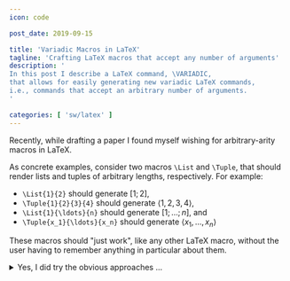 ```yaml
---
icon: code

post_date: 2019-09-15

title: 'Variadic Macros in LaTeX'
tagline: 'Crafting LaTeX macros that accept any number of arguments'
description: '
In this post I describe a LaTeX command, \VARIADIC,
that allows for easily generating new variadic LaTeX commands,
i.e., commands that accept an arbitrary number of arguments.
'

categories: [ 'sw/latex' ]
---
```


Recently, while drafting a paper I found myself wishing for arbitrary-arity macros in LaTeX.

As concrete examples, consider two macros `\List` and `\Tuple`,
that should render lists and tuples of arbitrary lengths, respectively.
For example:

- `\List{1}{2}` should generate $[ 1; 2 ]$,
- `\Tuple{1}{2}{3}{4}` should generate $\langle 1, 2, 3, 4 \rangle$,
- `\List{1}{\ldots}{n}` should generate $[ 1; \ldots; n ]$, and
- `\Tuple{x_1}{\ldots}{x_n}` should generate $\langle x_1, \ldots, x_n \rangle$

These macros should "just work", like any other LaTeX macro,
without the user having to remember anything in particular about them.

<details markdown='1'>
<summary>Yes, I did try the obvious approaches ...</summary>
Of course, I could always write `[1,2,3,4]` and `\langle 1,2 \rangle`
to generate the lists and tuples directly,
but that takes away the key power of using LaTeX macros ---
the ability to easily reformat _all_ my lists.
For example, if I wanted to generate comma-separated lists instead,
like $[1,2,3,4]$, I would have had to manually replace every semicolon with a comma,
as opposed to simply tweaking my `\List` macro.

One idea, inspired by the [`cons` construct][cons] from [functional programming],
is to define a simple `\Cons` macro:

```latex {% raw %}
\newcommand{\Cons}[2]{#1;#2}
{% endraw %} ```

and use it as `[\Cons{1}{\Cons{2}{\Cons{3}{4}}}]`.[^cons]
Now I can simply tweak my `\Cons` macro to change the formatting of my lists globally.
However, even besides the fact that I still can't modify the brackets around the lists,
the syntax is just too verbose.
There had to be a better way to typeset this ...
</details>

To be more specific, I was looking for a solution with these properties:
(in that order of importance)[^braces]

1. _No special syntax_:
   The macro should look and behave just like regular LaTeX macros.
   For example, it shouldn't parse a long string that uses another delimiter to separate the real arguments, like in case of `\List{1|2|3|4}`.
2. _No special packages_:
   Ideally one should be able to create and use these macros easily without having to install any third-party packages.
3. _No special context_:
   The macros should not require special environments, nor should it make fragile assumptions such as no nesting etc.
   For example, `\List {\List{1}{2}} {\List{1}} {\List{1}{2}{3}}` should simply work as expected --- render a list of lists: $[[1;2];[1];[1;2;3]]$.
{: .custom style="--prefix:'P'" }



#### =fa^search^fa= Research

I was aware of [variadic functions][variadic function]
--- a feature that is supported by most modern programming languages.
So, I started to look for LaTeX's equivalent of those.
Well, to be precise, what I was actually looking for was a variadic _[macro]_.
In addition to variadic functions,
the C-family of languages also [support variadic macros][gcc-variadic-macros]
via two special macros: `__VA_ARGS__` and `__VA_OPT__`.
However, after a fair amount of Googling and StackOverflowing,
I was convinced that LaTeX didn't have any built-in support for variadic macros.

But, I stumbled upon [this question on TeX.StackExchange](https://tex.stackexchange.com/q/118114/187728)
that discusses this exact problem, and some of the solutions were quite enlightening.
The solutions were very close to what I was looking for,
but there were two main aspects of these solutions that left me wishing for something better:

- _Violated **P1**_:
  They had to be invoked via the `\usedecl` macro, e.g. `\usedecl{List}{1}{2}{3}`.
- _Violated **P2**_:
  They used third-party packages, such `etoolbox` or `xparse`.

After some more searching, I came across [this blog post][variadic-macro-blog-post],
which took the essence of these answers and outlined a very neat solution.
With some minor modifications, I had my first working version of a variadic `\List` macro!
&#x1F389;

```latex {% raw %}
\newcommand{\GobbleListArg}[1]{;#1\CheckListArg}
\newcommand{\CheckListArg}{\csname @ifnextchar\endcsname\bgroup{\GobbleListArg}{]}}
\newcommand{\List}[1]{[#1\CheckListArg}
{% endraw %} ```

<details>
<summary>How does this work?</summary>
Here is how this macro works:

1. The `\List` macro just outputs `[` and the first argument `#1`,
   and then invokes the `\CheckListArg` macro.
1. `\CheckNextListArg` checks the next character in the input stream
   using [the `\@ifnextchar` kernel macro](https://tex.stackexchange.com/a/57790/187728).
   If it finds `\bgroup` i.e. beginning of a LaTeX group,
   then it invokes `\GobbleListArg`, otherwise it outputs `]` and halts.
1. Finally, `\GobbleListArg` prints `;` and the next argument (its first argument),
   and then recurses by calling `\CheckListArg`.
{: .custom style="--prefix:'S'" }

There are two key implementation details here:
- The `@ifnextchar` macro must be wrapped within `\csname` and `\endcsname`
  because it contains the `@` character.
  LaTeX macros names can only contain characters from the "letter" category,
  and `@` is a character from the "other" category.
  One can also use `\makeatletter` and `\makeatother`, but I prefer this approach.
- One cannot simply use an opening brace `{` after `\@ifnextchar`,
  although arguments to macros are grouped within opening and closing braces.
  It is a syntax error to not have a corresponding closing brace.
  An escaped brace `\{` cannot be used either,
  because it's not a category-1 (begin-group) token.
  The `\bgroup` macro expands to a category-1 (begin-group) token.
  Its counterpart `\egroup` expands to a category-2 (end-group) token.

You can read [this TeX.StackExchange thread](https://tex.stackexchange.com/q/16410/187728)
to learn more about category codes in LaTeX.
</details>

Great, so now I had a very simple and elegant approach for crafting variadic macros,
and I soon found myself using a whole bunch of them, such as `\List`, `\Tuple`, etc.
But for every new variadic macro, I had to create these two intermediate Check and Gobble macros too.

Since these macros have very similar structure,
I began to wonder if I could write _a macro that defines a variadic macro_ &#x1F92F
(i.e., along with its required intermediate macros).
With such a generator macro, say `\VARIADIC`,
I could simply write `\VARIADIC{List}...` to create a new variadic macro named `\List`.



#### =fa^check-square^fa= Solution

The variadic `\List` macro has three key components ---
a _start_ symbol `[`, a _mid_ symbol `;`, and a _stop_ symbol `]`.
My first attempt was to simply parameterize the macro name and these three symbols:

```latex {% raw %}
% USAGE :: \VARIADIC {name} {start_sym} {mid_sym} {stop_sym}
\newcommand{\VARIADIC}[4]{%
  \expandafter\newcommand\csname Gobble#1Arg\endcsname[1]{%
    #3##1\csname Check#1Arg\endcsname%
  }%
  \expandafter\newcommand\csname Check#1Arg\endcsname{%
    \csname @ifnextchar\endcsname\bgroup{\csname Gobble#1Arg\endcsname}{#4}%
  }%
  \expandafter\newcommand\csname #1\endcsname[1]{%
    #2##1\csname Check#1Arg\endcsname%
  }%
}
{% endraw %} ```
{: .line-numbers }

Now I could easily generate several variadic macros:

```latex {% raw %}
\VARIADIC {List} {[} {;} {]}                   % generates the same \List as above
\VARIADIC {Tuple} {\langle} {,} {\rangle}      % generates a variadic \Tuple macro
{% endraw %} ```

In addition to the main ideas behind the intermediate macros for `\List`,
there are two other key ideas here:

- The `\expandafter` macro has been used to delay the expansion of `\newcommand` until its argument,
  in this case the name of the new macro, has been expanded.
  This is necessary since the macro names are constructed dynamically,
  e.g. `Check#1Arg` expands to `CheckListArg` for `\VARIADIC{List}...`.
- The `#` character has been escaped for arguments to the generated macros,
  e.g. while `#1` expands to the first argument to `\VARIADIC` itself,
  `###1` expands to `#1` which becomes the first argument to the generated macro.

Also see [this TeX.StakExchange thread](https://tex.stackexchange.com/a/519/187728)
to learn more about `\expandafter`.

Awesome! But, there was still something missing ...
The `\VARIADIC` macros were not easily _composable_ with other macros.
For example, I wanted my `\List` and `\Tuple` macros to automatically use math mode
by wrapping them inside `\ensuremath`.
The following straightforward hack does not work:

```latex {% raw %}
\VARIADIC {Tuple} {\ensuremath\bgroup\langle} {,} {\rangle\egroup}
{% endraw %} ```

<details markdown='1'>
<summary>Obvious approaches, failure, help from TeX gurus ...</summary>
Of course I could hardcode `\ensuremath` this within `\VARIADIC` itself,
but I didn't want it to be applied to _every_ variadic macro.
Plus, I wanted a more general solution that would allow me to apply an arbitrary
macro (or environment).
The main issue was delaying the application of the macro until the entire
variadic part had been expanded.
After a fair bit of hacking, I gave up and turned to the TeX gurus ---
I opened [this question on TeX.StackExchange][variadic-macro-question].

`@siracusa`{: .transparent .mono } came up with a brilliant solution ---
accept the macro name as a parameter,
accumulate the variadic expansion result in an additional parameter
to each intermediate macro,
and then finally apply the provided macro in front of the fully expanded result.

To take this a step further and be able to apply environment around the variadic macros,
I modified this solution and added another parameter that is a macro name
which is applied right after the fully expanded result.
This is useful for "closing" operations, such as `\end`-ing an environment.
</details>

&#x2728; The final variadic-macro generator that applies two arbitrary macros
before and after the variadic expansion is: &#x2728;

```latex {% raw %}
% View a sample document: https://www.overleaf.com/read/bwkjcwcktsqd
%
% USAGE :: \VARIADIC {name} {before} {start} {mid} {stop} {after}
\newcommand{\VARIADIC}[6]{%
  \expandafter\newcommand\csname Gobble#1Arg\endcsname[2]{%
    \csname Check#1Arg\endcsname{##1#4##2}%
  }%
  \expandafter\newcommand\csname Check#1Arg\endcsname[1]{%
    \csname @ifnextchar\endcsname\bgroup{\csname Gobble#1Arg\endcsname{##1}}{#2{##1#5}#6}%
  }%
  \expandafter\newcommand\csname #1\endcsname[1]{%
    \csname Check#1Arg\endcsname{#3##1}%
  }%
}
{% endraw %} ```
{: .line-numbers }

Now I could define things like:

```latex {% raw %}
\VARIADIC {List} {} {[} {;} {]} {}                             % a vanilla variadic macro
\VARIADIC {Tuple} {\ensuremath} {\langle} {,} {\rangle} {}     % wrapped inside \ensuremath
\VARIADIC {HugeList} {\begin{Huge}} {[} {;} {]} {\end{Huge}}   % wrapped inside Huge environment

% One can even apply an environment and a macro
\VARIADIC {TinyTuple} {\begin{tiny}\ensuremath} {\langle} {,} {\rangle} {\end{tiny}}
{% endraw %} ```



#### =fa^star^fa= Bonus Solution

At this point, it's straightforward to create a [_fold_ version][fold] of the `\VARIADIC` macro
that takes an arbitrary binary macro,
and "reduces" the given arguments by repeating applying this macro.

```latex {% raw %}
% View a sample document: https://www.overleaf.com/read/bwkjcwcktsqd
%
% USAGE :: \FOLDVARIADIC {name} {before} {binary_macro} {after}
\newcommand{\FOLDVARIADIC}[4]{%
  \expandafter\newcommand\csname FoldGobble#1Arg\endcsname[2]{%
    \csname FoldCheck#1Arg\endcsname{#3{##1}{##2}}%
  }%
  \expandafter\newcommand\csname FoldCheck#1Arg\endcsname[1]{%
    \csname @ifnextchar\endcsname\bgroup{\csname FoldGobble#1Arg\endcsname{##1}}{#2{##1}#4}%
  }%
  \expandafter\newcommand\csname Fold#1\endcsname[2]{%
    \csname FoldCheck#1Arg\endcsname{#3{##1}{##2}}%
  }%
}
{% endraw %} ```
{: .line-numbers }



#### =fa^question-circle^fa= FAQs

1. **Any [gotchas]? ...**
   <br>
   The only ones I know of are standard LaTeX gotchas.
   LaTeX ignores spaces or newlines between argument groups,
   e.g. `\textcolor{red}{red text}` is equivalent to `\textcolor {red}  {red text}`.
   This might lead to `\VARIADIC` macros consuming more arguments than you intended,
   e.g. `\List{1}{2}   {\bf X}` would render $[1;2;{\bf X}]$.
1. **Can I use multiple macros in the `before` argument?**
   <br>
   Not directly, but you could create a intermediate unary macro
   that applies your macros to the its input, and use this intermediate macro as the `before` argument.
1. **Does it work with [MathJax](https://www.mathjax.org)?**
   <br>
   Unfortunately no, at least I wasn't able to get it working.
   I found that MathJax doesn't understand the `\expandafter` macro.
   If you know a way to make this work on MathJax, please let me know.
{: .custom .heading-list-items style="--prefix:'Q'" }


Go ahead and try some examples on [Overleaf](https://www.overleaf.com/read/bwkjcwcktsqd).
Cheers! &#x1F642;




[^braces]: _Disclaimer_: I am prioritizing convenience of using the macro
           over its robustness here.
           Although the approaches I discuss in this post are fairly robust,
           they involve low-level handling of braces.
           If you notice something that doesn't work with `\VARIADIC` macros,
           please let me know!

[^cons]:   This isn't exactly the type-correct `cons` operator,
           but let's not be pedantic and make things harder than necessary.


[cons]:                     https://en.wikipedia.org/wiki/Cons
[fold]:                     https://en.wikipedia.org/wiki/Fold_(higher-order_function)
[functional programming]:   https://en.wikipedia.org/wiki/Functional_programming
[gcc-variadic-macros]:      https://gcc.gnu.org/onlinedocs/cpp/Variadic-Macros.html
[gotchas]:                  https://en.wikipedia.org/wiki/Gotcha_(programming)
[macro]:                    https://en.wikipedia.org/wiki/Macro_(computer_science)
[variadic function]:        https://en.wikipedia.org/wiki/Variadic_function
[variadic-macro-blog-post]: https://davidyat.es/2016/07/27/writing-a-latex-macro-that-takes-a-variable-number-of-arguments/
[variadic-macro-question]:  https://tex.stackexchange.com/q/507434/187728
